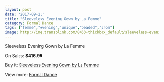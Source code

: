 ```yaml
---
layout: post
date: '2017-09-21'
title: "Sleeveless Evening Gown by La Femme"
category: Formal Dance
tags: ["femme","evening","unique","beaded","prom"]
image: http://img.transblink.com/8463-thickbox_default/sleeveless-evening-gown-by-la-femme.jpg
---
```

Sleeveless Evening Gown by La Femme

On Sales: **$416.99**
<a href="https://www.transblink.com/en/formal-dance/2782-sleeveless-evening-gown-by-la-femme.html"><amp-img layout="responsive" width="600" height="600" src="//img.transblink.com/8463-thickbox_default/sleeveless-evening-gown-by-la-femme.jpg" alt="Sleeveless Evening Gown by La Femme 0" /></a>
<a href="https://www.transblink.com/en/formal-dance/2782-sleeveless-evening-gown-by-la-femme.html"><amp-img layout="responsive" width="600" height="600" src="//img.transblink.com/8465-thickbox_default/sleeveless-evening-gown-by-la-femme.jpg" alt="Sleeveless Evening Gown by La Femme 1" /></a>
<a href="https://www.transblink.com/en/formal-dance/2782-sleeveless-evening-gown-by-la-femme.html"><amp-img layout="responsive" width="600" height="600" src="//img.transblink.com/8464-thickbox_default/sleeveless-evening-gown-by-la-femme.jpg" alt="Sleeveless Evening Gown by La Femme 2" /></a>

Buy it: [Sleeveless Evening Gown by La Femme](https://www.transblink.com/en/formal-dance/2782-sleeveless-evening-gown-by-la-femme.html "Sleeveless Evening Gown by La Femme")

View more: [Formal Dance](https://www.transblink.com/en/6-formal-dance "Formal Dance")